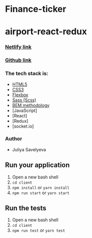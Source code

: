 
# Finance-ticker

# airport-react-redux

### [Netlify link](https://cocky-visvesvaraya-dff6a8.netlify.app)
### [Github link](https://juliyasavelyeva.github.io/airport-react-redux/)

### The tech stack is:

- [HTML5](https://en.wikipedia.org/wiki/HTML5)
- [CSS3](https://en.wikipedia.org/wiki/Cascading_Style_Sheets)
- [Flexbox](https://en.wikipedia.org/wiki/CSS_Flexible_Box_Layout)
- [Sass (Scss)](https://sass-lang.com/)
- [BEM methodology](https://en.bem.info/methodology/)
- [JavaScript]
- [React]
- [Redux]
- [socket.io]

### Author

- Juliya Savelyeva

## Run your application
1. Open a new bash shell
2. ```cd client```
3. ```npm install``` or ```yarn install```
4. ```npm run start``` or ```yarn start```

## Run the tests
1. Open a new bash shell
2. ```cd client```
3. ```npm run test``` or ```yarn test```

